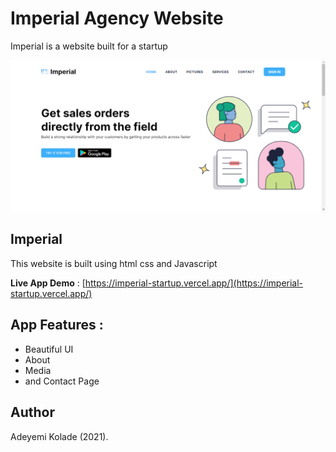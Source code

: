 # Imperial Agency Website

Imperial is a website built for a startup

![Imperial](./assets/startup.png)

## Imperial

This website is built using html css and Javascript

**Live App Demo** : [https://imperial-startup.vercel.app/](https://imperial-startup.vercel.app/)

## App Features :

- Beautiful UI
- About
- Media
- and Contact Page

## <a name="author"></a> Author

Adeyemi Kolade (2021).
